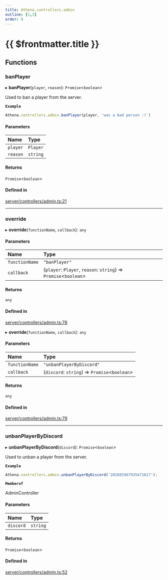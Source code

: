 ```yaml
---
title: Athena.controllers.admin
outline: [1,3]
order: 0
---
```


# {{ $frontmatter.title }}


## Functions

### banPlayer

▸ **banPlayer**(`player`, `reason`): `Promise`<`boolean`\>

Used to ban a player from the server.

**`Example`**

```ts
Athena.controllers.admin.banPlayer(player, 'was a bad person :(')
```

#### Parameters

| Name | Type |
| :------ | :------ |
| `player` | `Player` |
| `reason` | `string` |

#### Returns

`Promise`<`boolean`\>

#### Defined in

[server/controllers/admin.ts:21](https://github.com/Stuyk/altv-athena/blob/ae8402672/src/core/server/controllers/admin.ts#L21)

___

### override

▸ **override**(`functionName`, `callback`): `any`

#### Parameters

| Name | Type |
| :------ | :------ |
| `functionName` | ``"banPlayer"`` |
| `callback` | (`player`: `Player`, `reason`: `string`) => `Promise`<`boolean`\> |

#### Returns

`any`

#### Defined in

[server/controllers/admin.ts:78](https://github.com/Stuyk/altv-athena/blob/ae8402672/src/core/server/controllers/admin.ts#L78)

▸ **override**(`functionName`, `callback`): `any`

#### Parameters

| Name | Type |
| :------ | :------ |
| `functionName` | ``"unbanPlayerByDiscord"`` |
| `callback` | (`discord`: `string`) => `Promise`<`boolean`\> |

#### Returns

`any`

#### Defined in

[server/controllers/admin.ts:79](https://github.com/Stuyk/altv-athena/blob/ae8402672/src/core/server/controllers/admin.ts#L79)

___

### unbanPlayerByDiscord

▸ **unbanPlayerByDiscord**(`discord`): `Promise`<`boolean`\>

Used to unban a player from the server.

**`Example`**

```ts
Athena.controllers.admin.unbanPlayerByDiscord('202685967935471617');
```

**`Memberof`**

AdminController

#### Parameters

| Name | Type |
| :------ | :------ |
| `discord` | `string` |

#### Returns

`Promise`<`boolean`\>

#### Defined in

[server/controllers/admin.ts:52](https://github.com/Stuyk/altv-athena/blob/ae8402672/src/core/server/controllers/admin.ts#L52)
